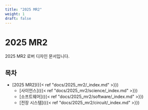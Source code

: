```yaml
---
title: "2025 MR2"
weight: 1
draft: false
---
```

# 2025 MR2

2025 MR2 로버 디자인 문서입니다.

## 목차

- [2025 MR2]({{< ref "docs/2025_mr2/_index.md" >}})
  - [사이언스]({{< ref "docs/2025_mr2/science/_index.md" >}})
  - [소프트웨어]({{< ref "docs/2025_mr2/software/_index.md" >}})
  - [전장 시스템]({{< ref "docs/2025_mr2/circuit/_index.md" >}})

